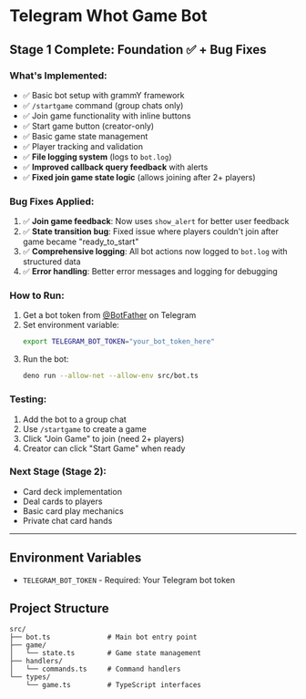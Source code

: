 # Telegram Whot Game Bot

## Stage 1 Complete: Foundation ✅ + Bug Fixes

### What's Implemented:

- ✅ Basic bot setup with grammY framework
- ✅ `/startgame` command (group chats only)
- ✅ Join game functionality with inline buttons
- ✅ Start game button (creator-only)
- ✅ Basic game state management
- ✅ Player tracking and validation
- ✅ **File logging system** (logs to `bot.log`)
- ✅ **Improved callback query feedback** with alerts
- ✅ **Fixed join game state logic** (allows joining after 2+ players)

### Bug Fixes Applied:

1. ✅ **Join game feedback**: Now uses `show_alert` for better user feedback
2. ✅ **State transition bug**: Fixed issue where players couldn't join after game became "ready_to_start"
3. ✅ **Comprehensive logging**: All bot actions now logged to `bot.log` with structured data
4. ✅ **Error handling**: Better error messages and logging for debugging

### How to Run:

1. Get a bot token from [@BotFather](https://t.me/botfather) on Telegram
2. Set environment variable:
   ```bash
   export TELEGRAM_BOT_TOKEN="your_bot_token_here"
   ```
3. Run the bot:
   ```bash
   deno run --allow-net --allow-env src/bot.ts
   ```

### Testing:

1. Add the bot to a group chat
2. Use `/startgame` to create a game
3. Click "Join Game" to join (need 2+ players)
4. Creator can click "Start Game" when ready

### Next Stage (Stage 2):

- Card deck implementation
- Deal cards to players
- Basic card play mechanics
- Private chat card hands

---

## Environment Variables

- `TELEGRAM_BOT_TOKEN` - Required: Your Telegram bot token

## Project Structure

```
src/
├── bot.ts              # Main bot entry point
├── game/
│   └── state.ts        # Game state management
├── handlers/
│   └── commands.ts     # Command handlers
└── types/
    └── game.ts         # TypeScript interfaces
```
